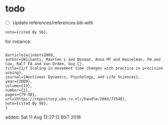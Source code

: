 

# todo

* [ ] Update references/references.bib with 

```
note={cited By 56},
```
for instance:

```

@article{wijnants2009,
author={Wijnants, Maarten L and Bosman, Anna MT and Hasselman, FW and Cox, Ralf FA and Van Orden, Guy C},
title={1/f Scaling in movement time changes with practice in precision aiming},
journal={Nonlinear Dynamics, Psychology, and Life Sciences},
year={2009},
volume={13},
number={1},
pages={79-98},
url={https://repository.ubn.ru.nl//handle/2066/77548},
note={cited By 88},
}

```

added: Sat 11 Aug 12:27:12 BST 2018



